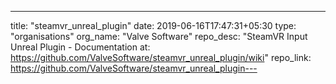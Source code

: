 ---
title: "steamvr_unreal_plugin"
date: 2019-06-16T17:47:31+05:30
type: "organisations"
org_name: "Valve Software"
repo_desc: "SteamVR Input Unreal Plugin - Documentation at: https://github.com/ValveSoftware/steamvr_unreal_plugin/wiki"
repo_link: https://github.com/ValveSoftware/steamvr_unreal_plugin---